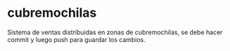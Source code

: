 # cubremochilas
Sistema de ventas distribuidas en zonas de cubremochilas, se debe hacer commit y luego push para guardar los cambios.